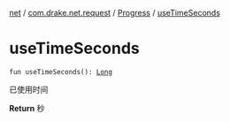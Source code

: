 [net](../../index.md) / [com.drake.net.request](../index.md) / [Progress](index.md) / [useTimeSeconds](./use-time-seconds.md)

# useTimeSeconds

`fun useTimeSeconds(): `[`Long`](https://kotlinlang.org/api/latest/jvm/stdlib/kotlin/-long/index.html)

已使用时间

**Return**
秒

